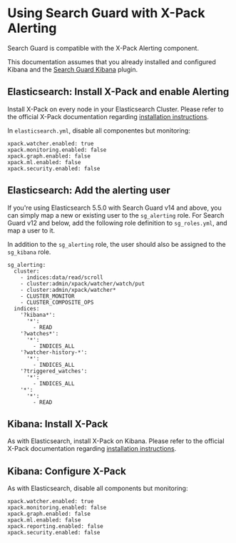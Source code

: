 # Using Search Guard with X-Pack Alerting

Search Guard is compatible with the X-Pack Alerting component. 

This documentation assumes that you already installed and configured Kibana and the [Search Guard Kibana](kibana.md) plugin.

## Elasticsearch: Install X-Pack and enable Alerting

Install X-Pack on every node in your Elasticsearch Cluster. Please refer to the official X-Pack documentation regarding [installation instructions](https://www.elastic.co/guide/en/x-pack/current/installing-xpack.html).

In `elasticsearch.yml`, disable all componentes but monitoring:

```
xpack.watcher.enabled: true
xpack.monitoring.enabled: false
xpack.graph.enabled: false
xpack.ml.enabled: false
xpack.security.enabled: false
```

## Elasticsearch: Add the alerting user

If you're using Elasticsearch 5.5.0 with Search Guard v14 and above, you can simply map a new or existing user to the `sg_alerting` role. For Search Guard v12 and below, add the following role definition to `sg_roles.yml`, and map a user to it.

In addition to the `sg_alerting` role, the user should also be assigned to the `sg_kibana` role.

```
sg_alerting:
  cluster:
    - indices:data/read/scroll
    - cluster:admin/xpack/watcher/watch/put
    - cluster:admin/xpack/watcher*
    - CLUSTER_MONITOR
    - CLUSTER_COMPOSITE_OPS
  indices:
    '?kibana*':
      '*':
        - READ
    '?watches*':
      '*':
        - INDICES_ALL
    '?watcher-history-*':
      '*':
        - INDICES_ALL
    '?triggered_watches':
      '*':
        - INDICES_ALL
    '*':
      '*':
        - READ
```

## Kibana: Install X-Pack

As with Elasticsearch, install X-Pack on Kibana. Please refer to the official X-Pack documentation regarding [installation instructions](https://www.elastic.co/guide/en/x-pack/current/installing-xpack.html).
      
## Kibana: Configure X-Pack

As with Elasticsearch, disable all components but monitoring:

```
xpack.watcher.enabled: true
xpack.monitoring.enabled: false
xpack.graph.enabled: false
xpack.ml.enabled: false
xpack.reporting.enabled: false
xpack.security.enabled: false
```